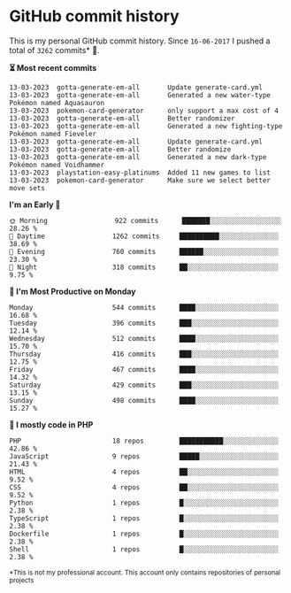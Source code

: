 # GitHub commit history
This is my personal GitHub commit history. Since <!--START_SECTION:first-commit-date-->`16-06-2017`<!--END_SECTION:first-commit-date--> I pushed a total of <!--START_SECTION:total-commit-count-->`3262`<!--END_SECTION:total-commit-count--> commits* 🎉.

<!--START_SECTION:most-recent-commits-->
**⏳ Most recent commits**
                                        
```text
13-03-2023  gotta-generate-em-all       Update generate-card.yml
13-03-2023  gotta-generate-em-all       Generated a new water-type Pokémon named Aquasauron
13-03-2023  pokemon-card-generator      only support a max cost of 4
13-03-2023  gotta-generate-em-all       Better randomizer
13-03-2023  gotta-generate-em-all       Generated a new fighting-type Pokémon named Fieveler
13-03-2023  gotta-generate-em-all       Update generate-card.yml
13-03-2023  gotta-generate-em-all       Better randomize
13-03-2023  gotta-generate-em-all       Generated a new dark-type Pokémon named Voidhammer
13-03-2023  playstation-easy-platinums  Added 11 new games to list
13-03-2023  pokemon-card-generator      Make sure we select better move sets
```
<!--END_SECTION:most-recent-commits-->  

<!--START_SECTION:commits-per-day-time-->
**I&#039;m an Early 🐤**

```text
🌞 Morning                 922 commits      ███████░░░░░░░░░░░░░░░░░░   28.26 %
🌆 Daytime                 1262 commits     ██████████░░░░░░░░░░░░░░░   38.69 %
🌃 Evening                 760 commits      ██████░░░░░░░░░░░░░░░░░░░   23.30 %
🌙 Night                   318 commits      ██░░░░░░░░░░░░░░░░░░░░░░░   9.75 %
```
<!--END_SECTION:commits-per-day-time-->  

<!--START_SECTION:commits-per-weekday-->
**📅 I&#039;m Most Productive on Monday**

```text
Monday                    544 commits      ████░░░░░░░░░░░░░░░░░░░░░   16.68 %
Tuesday                   396 commits      ███░░░░░░░░░░░░░░░░░░░░░░   12.14 %
Wednesday                 512 commits      ████░░░░░░░░░░░░░░░░░░░░░   15.70 %
Thursday                  416 commits      ███░░░░░░░░░░░░░░░░░░░░░░   12.75 %
Friday                    467 commits      ████░░░░░░░░░░░░░░░░░░░░░   14.32 %
Saturday                  429 commits      ███░░░░░░░░░░░░░░░░░░░░░░   13.15 %
Sunday                    498 commits      ████░░░░░░░░░░░░░░░░░░░░░   15.27 %
```
<!--END_SECTION:commits-per-weekday-->  

<!--START_SECTION:repos-per-language-->
**💬 I mostly code in PHP**

```text
PHP                       18 repos         ███████████░░░░░░░░░░░░░░   42.86 %
JavaScript                9 repos          █████░░░░░░░░░░░░░░░░░░░░   21.43 %
HTML                      4 repos          ██░░░░░░░░░░░░░░░░░░░░░░░   9.52 %
CSS                       4 repos          ██░░░░░░░░░░░░░░░░░░░░░░░   9.52 %
Python                    1 repos          █░░░░░░░░░░░░░░░░░░░░░░░░   2.38 %
TypeScript                1 repos          █░░░░░░░░░░░░░░░░░░░░░░░░   2.38 %
Dockerfile                1 repos          █░░░░░░░░░░░░░░░░░░░░░░░░   2.38 %
Shell                     1 repos          █░░░░░░░░░░░░░░░░░░░░░░░░   2.38 %
```
<!--END_SECTION:repos-per-language-->  

<sub>*This is not my professional account. This account only contains repositories of personal projects</sub>